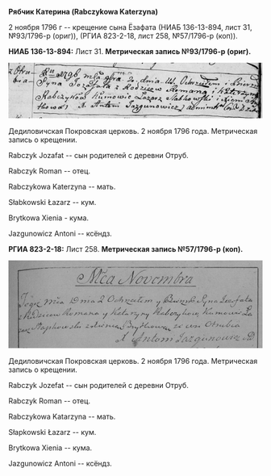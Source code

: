**Рябчик Катерина (Rabczykowa Katerzyna)**

2 ноября 1796 г -- крещение сына Ёзафата (НИАБ 136-13-894, лист 31,
№93/1796-р (ориг)), (РГИА 823-2-18, лист 258, №57/1796-р (коп)).

**НИАБ 136-13-894:** Лист 31. **Метрическая запись №93/1796-р (ориг).**

![](./media/91eeed95ea901e495bf103b494a2764603a97177.png)

Дедиловичская Покровская церковь. 2 ноября 1796 года. Метрическая запись
о крещении.

Rabczyk Jozafat -- сын родителей с деревни Отруб.

Rabczyk Roman -- отец.

Rabczykowa Katerzyna -- мать.

Słabkowski Łazarz -- кум.

Brytkowa Xienia - кума.

Jazgunowicz Antoni -- ксёндз.

**РГИА 823-2-18:** Лист 258. **Метрическая запись №57/1796-р (коп).**

![](./media/b43bcd78b0d4c9289eb94e63a43cbf1985a801cc.png)

Дедиловичская Покровская церковь. 2 ноября 1796 года. Метрическая запись
о крещении.

Rabczyk Jozefat -- сын родителей с деревни Отруб.

Rabczyk Roman -- отец.

Rabczykowa Katarzyna -- мать.

Słapkowski Łazarz -- кум.

Brytkowa Xienia -- кума.

Jazgunowicz Antoni -- ксёндз.
